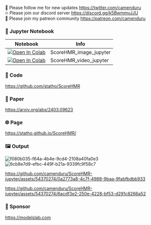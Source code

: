 🐣 Please follow me for new updates https://twitter.com/camenduru <br />
🔥 Please join our discord server https://discord.gg/k5BwmmvJJU <br />
🥳 Please join my patreon community https://patreon.com/camenduru <br />

### 🍊 Jupyter Notebook

| Notebook | Info
| --- | --- |
[![Open In Colab](https://colab.research.google.com/assets/colab-badge.svg)](https://colab.research.google.com/github/camenduru/ScoreHMR-jupyter/blob/main/ScoreHMR_image_jupyter.ipynb) | ScoreHMR_image_jupyter
[![Open In Colab](https://colab.research.google.com/assets/colab-badge.svg)](https://colab.research.google.com/github/camenduru/ScoreHMR-jupyter/blob/main/ScoreHMR_video_jupyter.ipynb) | ScoreHMR_video_jupyter

### 🧬 Code
https://github.com/statho/ScoreHMR

### 📄 Paper
https://arxiv.org/abs/2403.09623

### 🌐 Page
https://statho.github.io/ScoreHMR/

### 🖼 Output
![f080b035-f64a-4b4e-9cd4-2108a40fa0e3](https://github.com/camenduru/ScoreHMR-jupyter/assets/54370274/c8176ed6-bbcd-4443-b90c-cd28cf4cfddf)
![6cb8e7d9-efbc-449f-b21a-9339fc9f58c7](https://github.com/camenduru/ScoreHMR-jupyter/assets/54370274/44932192-db68-44fb-a9f2-6f5aa18719a3)

https://github.com/camenduru/ScoreHMR-jupyter/assets/54370274/0a2773a8-4c7f-4988-9baa-9fabfbdbb933

https://github.com/camenduru/ScoreHMR-jupyter/assets/54370274/6acdf3e2-250e-4228-bf53-d291c8266a52


### 🏢 Sponsor
https://modelslab.com
